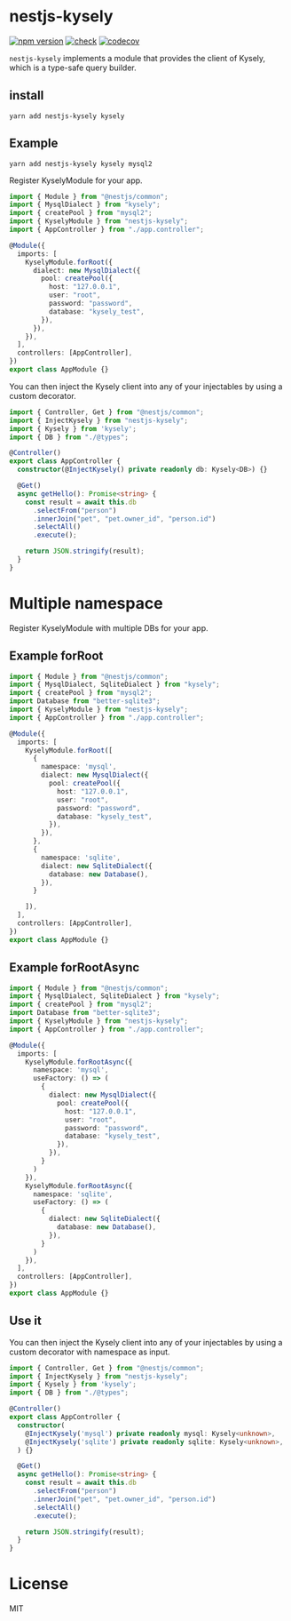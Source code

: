 # nestjs-kysely

[![npm version](https://badge.fury.io/js/nestjs-kysely.svg)](https://badge.fury.io/js/nestjs-kysely.svg)
[![check](https://github.com/kzmat/nestjs-kysely/actions/workflows/check.yml/badge.svg)](https://github.com/kzmat/nestjs-kysely/actions/workflows/check.yml)
[![codecov](https://codecov.io/gh/kzmat/nestjs-kysely/branch/master/graph/badge.svg?token=5PN87HH33L)](https://codecov.io/gh/kzmat/nestjs-kysely)

`nestjs-kysely` implements a module that provides the client of Kysely, which is a type-safe query builder.

## install

```
yarn add nestjs-kysely kysely
```

## Example

```
yarn add nestjs-kysely kysely mysql2
```

Register KyselyModule for your app.

```ts
import { Module } from "@nestjs/common";
import { MysqlDialect } from "kysely";
import { createPool } from "mysql2";
import { KyselyModule } from "nestjs-kysely";
import { AppController } from "./app.controller";

@Module({
  imports: [
    KyselyModule.forRoot({
      dialect: new MysqlDialect({
        pool: createPool({
          host: "127.0.0.1",
          user: "root",
          password: "password",
          database: "kysely_test",
        }),
      }),
    }),
  ],
  controllers: [AppController],
})
export class AppModule {}
```

You can then inject the Kysely client into any of your injectables by using a custom decorator.

```ts
import { Controller, Get } from "@nestjs/common";
import { InjectKysely } from "nestjs-kysely";
import { Kysely } from 'kysely';
import { DB } from "./@types";

@Controller()
export class AppController {
  constructor(@InjectKysely() private readonly db: Kysely<DB>) {}

  @Get()
  async getHello(): Promise<string> {
    const result = await this.db
      .selectFrom("person")
      .innerJoin("pet", "pet.owner_id", "person.id")
      .selectAll()
      .execute();

    return JSON.stringify(result);
  }
}
```

# Multiple namespace

Register KyselyModule with multiple DBs for your app.

## Example forRoot

```ts
import { Module } from "@nestjs/common";
import { MysqlDialect, SqliteDialect } from "kysely";
import { createPool } from "mysql2";
import Database from "better-sqlite3";
import { KyselyModule } from "nestjs-kysely";
import { AppController } from "./app.controller";

@Module({
  imports: [
    KyselyModule.forRoot([
      {
        namespace: 'mysql',
        dialect: new MysqlDialect({
          pool: createPool({
            host: "127.0.0.1",
            user: "root",
            password: "password",
            database: "kysely_test",
          }),
        }),
      },
      {
        namespace: 'sqlite',
        dialect: new SqliteDialect({
          database: new Database(),
        }),
      }

    ]),
  ],
  controllers: [AppController],
})
export class AppModule {}
```

## Example forRootAsync

```ts
import { Module } from "@nestjs/common";
import { MysqlDialect, SqliteDialect } from "kysely";
import { createPool } from "mysql2";
import Database from "better-sqlite3";
import { KyselyModule } from "nestjs-kysely";
import { AppController } from "./app.controller";

@Module({
  imports: [
    KyselyModule.forRootAsync({
      namespace: 'mysql',
      useFactory: () => (
        {
          dialect: new MysqlDialect({
            pool: createPool({
              host: "127.0.0.1",
              user: "root",
              password: "password",
              database: "kysely_test",
            }),
          }),
        }
      )
    }),
    KyselyModule.forRootAsync({
      namespace: 'sqlite',
      useFactory: () => (
        {
          dialect: new SqliteDialect({
            database: new Database(),
          }),
        }
      )
    }),
  ],
  controllers: [AppController],
})
export class AppModule {}
```

## Use it

You can then inject the Kysely client into any of your injectables by using a custom decorator with namespace as input.

```ts
import { Controller, Get } from "@nestjs/common";
import { InjectKysely } from "nestjs-kysely";
import { Kysely } from 'kysely';
import { DB } from "./@types";

@Controller()
export class AppController {
  constructor(
    @InjectKysely('mysql') private readonly mysql: Kysely<unknown>,
    @InjectKysely('sqlite') private readonly sqlite: Kysely<unknown>,
  ) {}

  @Get()
  async getHello(): Promise<string> {
    const result = await this.db
      .selectFrom("person")
      .innerJoin("pet", "pet.owner_id", "person.id")
      .selectAll()
      .execute();

    return JSON.stringify(result);
  }
}
```

# License

MIT
